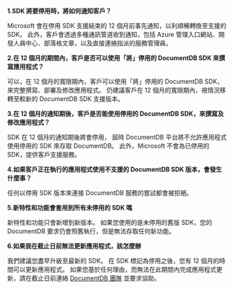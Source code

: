 **1.SDK 將要停用時，將如何通知客戶？**

Microsoft 會在停用 SDK 支援結束的 12 個月前事先通知，以利順暢轉換至支援的 SDK。 此外，客戶會透過多種通訊管道收到通知，包括 Azure 管理入口網站、開發人員中心、部落格文章，以及直接連絡指派的服務管理員。

**2.在 12 個月的期間內，客戶是否可以使用「將」停用的 DocumentDB SDK 來撰寫應用程式？** 

可以，在 12 個月的寬限期內，客戶可以使用「將」停用的 DocumentDB SDK，來完整撰寫、部署及修改應用程式。 仍建議客戶在 12 個月的寬限期內，視情況移轉至較新的 DocumentDB SDK 支援版本。

**3.在 12 個月的通知期後，客戶是否能使用停用的 DocumentDB SDK，來撰寫及修改應用程式？**

SDK 在 12 個月的通知期後將會停用， 屆時 DocumentDB 平台將不允許應用程式使用停用的 SDK 來存取 DocumentDB。 此外，Microsoft 不會為已停用的 SDK，提供客戶支援服務。

**4.如果客戶正在執行的應用程式使用不支援的 DocumentDB SDK 版本，會發生什麼事？**

任何以停用 SDK 版本來連接 DocumentDB 服務的嘗試都會被拒絕。 

**5.新特性和功能會套用到所有未停用的 SDK 嗎**

新特性和功能只會新增到新版本。 如果您使用的是未停用的舊版 SDK，您的 DocumentDB 要求仍會照舊執行，但是無法存取任何新功能。  

**6.如果我在截止日前無法更新應用程式，該怎麼辦**

我們建議您盡早升級至最新的 SDK。 在 SDK 標記為停用之後，您有 12 個月的時間可以更新應用程式。 如果您基於任何理由，而無法在此期間內完成應用程式更新，請在截止日前連絡 [DocumentDB 團隊](mailto:askdocdb@microsoft.com) 並要求協助。

